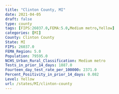 ```yaml
---
title: "Clinton County, MI"
date: 2021-04-05
draft: false
type: county
tags: [FIPS:26037.0,FEMA:5.0,Medium metro,Yellow]
categories: [MI]
County: Clinton County
State: MI
FIPS: 26037.0
FEMA_Region: 5.0
Population: 79595.0
NCHS_Urban_Rural_Classification: Medium metro
Tests_in_prior_14_days: 1887.0
Fourteen_day_test_rate_per_100000: 2371.0
Percent_Positivity_in_prior_14_days: 0.082
Level: Yellow
url: /states/MI/clinton-county
---
```



